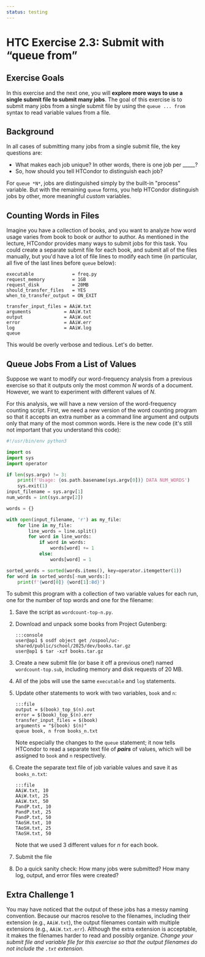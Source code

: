 ```yaml
---
status: testing
---
```


<style type="text/css"> pre em { font-style: normal; background-color: yellow; } pre strong { font-style: normal; font-weight: bold; color: \#008; } </style>

HTC Exercise 2.3: Submit with “queue from”
=============================================

Exercise Goals
---------------

In this exercise and the next one, you will **explore more ways to use a single
submit file to submit many jobs**. The goal of this exercise is to submit many
jobs from a single submit file by using the `queue ... from` syntax to read
variable values from a file.


Background
----------

In all cases of submitting many jobs from a single submit file, the key questions are:

-   What makes each job unique? In other words, there is one job per \_\_\_\_\_?
-   So, how should you tell HTCondor to distinguish each job?

For `queue *N*`, jobs are distinguished simply by the built-in "process" variable. But with the remaining `queue` forms, you help HTCondor distinguish jobs by other, more meaningful *custom* variables.

Counting Words in Files
-----------------------

Imagine you have a collection of books, and you want to analyze how word usage varies from book to book or author to author. As mentioned in the lecture, HTCondor provides many ways to submit jobs for this task. You could create a separate submit file for each book, and submit all of the files manually, but you'd have a lot of file lines to modify each time (in particular, all five of the last lines before `queue` below):

``` file
executable              = freq.py
request_memory          = 1GB
request_disk            = 20MB
should_transfer_files   = YES
when_to_transfer_output = ON_EXIT

transfer_input_files = AAiW.txt
arguments            = AAiW.txt
output               = AAiW.out
error                = AAiW.err
log                  = AAiW.log
queue
```

This would be overly verbose and tedious. Let's do better.

Queue Jobs From a List of Values
--------------------------------

Suppose we want to modify our word-frequency analysis from a previous exercise so that it outputs only the most common *N* words of a document. However, we want to experiment with different values of *N*. 

For this analysis, we will have a new version of the word-frequency counting
script.  First, we need a new version of the word counting program so that it
accepts an extra number as a command line argument and outputs only that many
of the most common words. Here is the new code (it's still not important that
you understand this code):

``` python
#!/usr/bin/env python3

import os
import sys
import operator

if len(sys.argv) != 3:
    print(f'Usage: {os.path.basename(sys.argv[0])} DATA NUM_WORDS')
    sys.exit(1)
input_filename = sys.argv[1]
num_words = int(sys.argv[2])

words = {}

with open(input_filename, 'r') as my_file:
    for line in my_file:
        line_words = line.split()
        for word in line_words:
            if word in words:
                words[word] += 1
            else:
                words[word] = 1

sorted_words = sorted(words.items(), key=operator.itemgetter(1))
for word in sorted_words[-num_words:]:
    print(f'{word[0]} {word[1]:8d}')
```

To submit this program with a collection of two variable values for each run, one for the number of top words and one for the filename:

1.  Save the script as `wordcount-top-n.py`.
1.  Download and unpack some books from Project Gutenberg:

        :::console
        user@ap1 $ osdf object get /ospool/uc-shared/public/school/2025/dev/books.tar.gz
        user@ap1 $ tar -xzf books.tar.gz

1.  Create a new submit file (or base it off a previous one!) named `wordcount-top.sub`, including memory and disk requests of 20 MB.
1.  All of the jobs will use the same `executable` and `log` statements.
1.  Update other statements to work with two variables, `book` and `n`:

        :::file
        output = $(book)_top_$(n).out 
        error = $(book)_top_$(n).err 
        transfer_input_files = $(book) 
        arguments = "$(book) $(n)" 
        queue book, n from books_n.txt

    Note especially the changes to the `queue` statement; it now tells HTCondor to read a separate text file of ***pairs*** of values, which will be assigned to `book` and `n` respectively.

1.  Create the separate text file of job variable values and save it as `books_n.txt`:

        :::file
        AAiW.txt, 10 
        AAiW.txt, 25 
        AAiW.txt, 50 
        PandP.txt, 10 
        PandP.txt, 25 
        PandP.txt, 50
        TAoSH.txt, 10
        TAoSH.txt, 25
        TAoSH.txt, 50

    Note that we used 3 different values for *n* for each book.

1.  Submit the file
1.  Do a quick sanity check: How many jobs were submitted? How many log, output, and error files were created?

Extra Challenge 1
-----------------

You may have noticed that the output of these jobs has a messy naming convention. Because our macros resolve to the filenames, including their extension (e.g., `AAiW.txt`), the output filenames contain with multiple extensions (e.g., `AAiW.txt.err`). Although the extra extension is acceptable, it makes the filenames harder to read and possibly organize. *Change your submit file and variable file for this exercise so that the output filenames do not include the `.txt` extension.*

